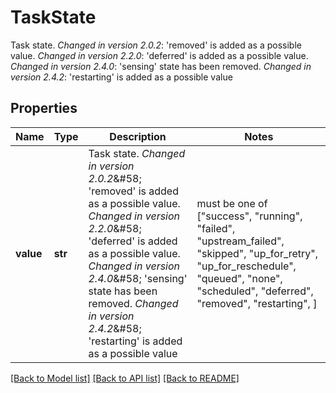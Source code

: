 <!--
 Licensed to the Apache Software Foundation (ASF) under one
 or more contributor license agreements.  See the NOTICE file
 distributed with this work for additional information
 regarding copyright ownership.  The ASF licenses this file
 to you under the Apache License, Version 2.0 (the
 "License"); you may not use this file except in compliance
 with the License.  You may obtain a copy of the License at

   http://www.apache.org/licenses/LICENSE-2.0

 Unless required by applicable law or agreed to in writing,
 software distributed under the License is distributed on an
 "AS IS" BASIS, WITHOUT WARRANTIES OR CONDITIONS OF ANY
 KIND, either express or implied.  See the License for the
 specific language governing permissions and limitations
 under the License.
 -->

# TaskState

Task state.  *Changed in version 2.0.2*&#58; 'removed' is added as a possible value.  *Changed in version 2.2.0*&#58; 'deferred' is added as a possible value.  *Changed in version 2.4.0*&#58; 'sensing' state has been removed. *Changed in version 2.4.2*&#58; 'restarting' is added as a possible value 

## Properties
Name | Type | Description | Notes
------------ | ------------- | ------------- | -------------
**value** | **str** | Task state.  *Changed in version 2.0.2*&amp;#58; &#39;removed&#39; is added as a possible value.  *Changed in version 2.2.0*&amp;#58; &#39;deferred&#39; is added as a possible value.  *Changed in version 2.4.0*&amp;#58; &#39;sensing&#39; state has been removed. *Changed in version 2.4.2*&amp;#58; &#39;restarting&#39; is added as a possible value  |  must be one of ["success", "running", "failed", "upstream_failed", "skipped", "up_for_retry", "up_for_reschedule", "queued", "none", "scheduled", "deferred", "removed", "restarting", ]

[[Back to Model list]](../README.md#documentation-for-models) [[Back to API list]](../README.md#documentation-for-api-endpoints) [[Back to README]](../README.md)


